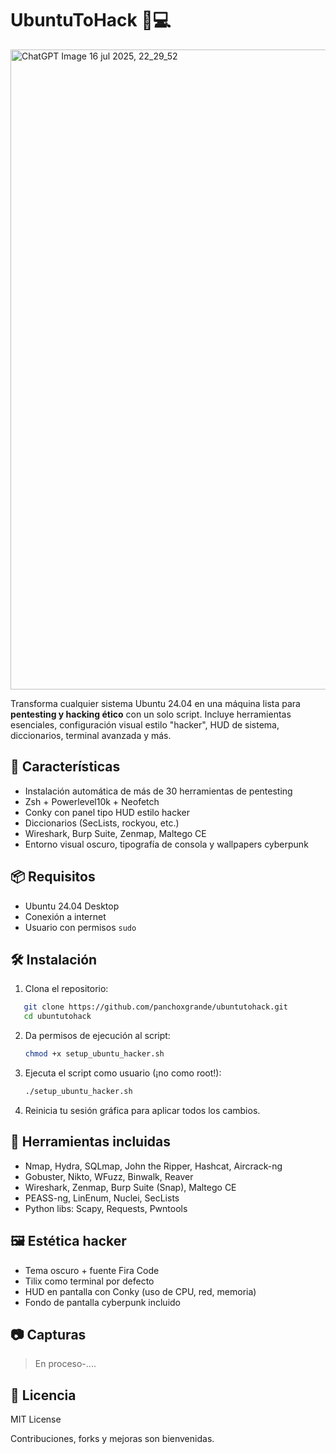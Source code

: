 
# UbuntuToHack 🧠💻

<img width="1024" height="1024" alt="ChatGPT Image 16 jul 2025, 22_29_52" src="https://github.com/user-attachments/assets/b4915b54-8615-46e5-b265-96a47b3c10b6" />

Transforma cualquier sistema Ubuntu 24.04 en una máquina lista para **pentesting y hacking ético** con un solo script. Incluye herramientas esenciales, configuración visual estilo "hacker", HUD de sistema, diccionarios, terminal avanzada y más.

## 🚀 Características

- Instalación automática de más de 30 herramientas de pentesting
- Zsh + Powerlevel10k + Neofetch
- Conky con panel tipo HUD estilo hacker
- Diccionarios (SecLists, rockyou, etc.)
- Wireshark, Burp Suite, Zenmap, Maltego CE
- Entorno visual oscuro, tipografía de consola y wallpapers cyberpunk

## 📦 Requisitos

- Ubuntu 24.04 Desktop
- Conexión a internet
- Usuario con permisos `sudo`

## 🛠 Instalación

1. Clona el repositorio:

```bash
   git clone https://github.com/panchoxgrande/ubuntutohack.git
   cd ubuntutohack
  ```

2. Da permisos de ejecución al script:

   ```bash
   chmod +x setup_ubuntu_hacker.sh
   ```

3. Ejecuta el script como usuario (¡no como root!):

   ```bash
   ./setup_ubuntu_hacker.sh
   ```

4. Reinicia tu sesión gráfica para aplicar todos los cambios.

## 🧪 Herramientas incluidas

* Nmap, Hydra, SQLmap, John the Ripper, Hashcat, Aircrack-ng
* Gobuster, Nikto, WFuzz, Binwalk, Reaver
* Wireshark, Zenmap, Burp Suite (Snap), Maltego CE
* PEASS-ng, LinEnum, Nuclei, SecLists
* Python libs: Scapy, Requests, Pwntools

## 🖼 Estética hacker

* Tema oscuro + fuente Fira Code
* Tilix como terminal por defecto
* HUD en pantalla con Conky (uso de CPU, red, memoria)
* Fondo de pantalla cyberpunk incluido

## 📷 Capturas

> En proceso-....

## 📄 Licencia

MIT License


Contribuciones, forks y mejoras son bienvenidas.




